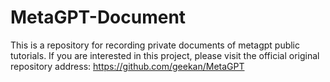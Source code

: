 # MetaGPT-Document
This is a repository for recording private documents of metagpt public tutorials. If you are interested in this project, please visit the official original repository address: https://github.com/geekan/MetaGPT
